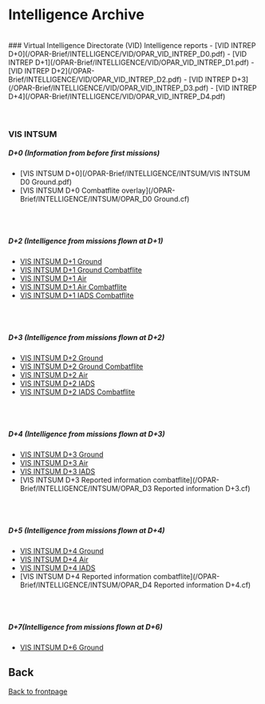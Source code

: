# Intelligence Archive 
<br>
### Virtual Intelligence Directorate (VID) Intelligence reports
- [VID INTREP D+0](/OPAR-Brief/INTELLIGENCE/VID/OPAR_VID_INTREP_D0.pdf) 
- [VID INTREP D+1](/OPAR-Brief/INTELLIGENCE/VID/OPAR_VID_INTREP_D1.pdf)
- [VID INTREP D+2](/OPAR-Brief/INTELLIGENCE/VID/OPAR_VID_INTREP_D2.pdf)  
- [VID INTREP D+3](/OPAR-Brief/INTELLIGENCE/VID/OPAR_VID_INTREP_D3.pdf) 
- [VID INTREP D+4](/OPAR-Brief/INTELLIGENCE/VID/OPAR_VID_INTREP_D4.pdf) 

<br>
<br>
<br>

### VIS INTSUM
##### D+0 (Information from before first missions)
- [VIS INTSUM D+0](/OPAR-Brief/INTELLIGENCE/INTSUM/VIS INTSUM D0 Ground.pdf) 
- [VIS INTSUM D+0 Combatflite overlay](/OPAR-Brief/INTELLIGENCE/INTSUM/OPAR_D0 Ground.cf) 
<br>
<br>

##### D+2 (Intelligence from missions flown at D+1)
- [VIS INTSUM D+1 Ground](/OPAR-Brief/INTELLIGENCE/INTSUM/VIS_INTSUM_D1_GROUND.pdf) 
- [VIS INTSUM D+1 Ground Combatflite](/OPAR-Brief/INTELLIGENCE/INTSUM/OPAR_D1_Ground.cf) 
- [VIS INTSUM D+1 Air](/OPAR-Brief/INTELLIGENCE/INTSUM/VIS_INTSUM_D1_AIR.pdf) 
- [VIS INTSUM D+1 Air Combatflite](/OPAR-Brief/INTELLIGENCE/INTSUM/OPAR_D1_AIR.cf) 
- [VIS INTSUM D+1 IADS Combatflite](/OPAR-Brief/INTELLIGENCE/INTSUM/OPAR_D1_IADS.cf)
<br>
<br>

##### D+3 (Intelligence from missions flown at D+2)
- [VIS INTSUM D+2 Ground](/OPAR-Brief/INTELLIGENCE/INTSUM/VIS_INTSUM_D2_Ground.pdf) 
- [VIS INTSUM D+2 Ground Combatflite](/OPAR-Brief/INTELLIGENCE/INTSUM/OPAR_D2_Ground.cf) 
- [VIS INTSUM D+2 Air](/OPAR-Brief/INTELLIGENCE/INTSUM/VIS_INTSUM_D2_AIR.pdf) 
- [VIS INTSUM D+2 IADS](/OPAR-Brief/INTELLIGENCE/INTSUM/VIS_INTSUM_D2_IADS.pdf)
- [VIS INTSUM D+2 IADS Combatflite](/OPAR-Brief/INTELLIGENCE/INTSUM/OPAR_D2_IADS.cf) 
<br>
<br>

##### D+4 (Intelligence from missions flown at D+3)
- [VIS INTSUM D+3 Ground](/OPAR-Brief/INTELLIGENCE/INTSUM/VIS_INTSUM_D3_Ground.pdf) 
- [VIS INTSUM D+3 Air](/OPAR-Brief/INTELLIGENCE/INTSUM/VIS_INTSUM_D3_AIR.pdf) 
- [VIS INTSUM D+3 IADS](/OPAR-Brief/INTELLIGENCE/INTSUM/VIS_INTSUM_D3_IADS.pdf)
- [VIS INTSUM D+3 Reported information combatflite](/OPAR-Brief/INTELLIGENCE/INTSUM/OPAR_D3 Reported information D+3.cf) 
<br>
<br>

##### D+5 (Intelligence from missions flown at D+4)
- [VIS INTSUM D+4 Ground](/OPAR-Brief/INTELLIGENCE/INTSUM/VIS_INTSUM_D4_Ground.pdf) 
- [VIS INTSUM D+4 Air](/OPAR-Brief/INTELLIGENCE/INTSUM/VIS_INTSUM_D4_AIR.pdf) 
- [VIS INTSUM D+4 IADS](/OPAR-Brief/INTELLIGENCE/INTSUM/VIS_INTSUM_D4_IADS.pdf)
- [VIS INTSUM D+4 Reported information combatflite](/OPAR-Brief/INTELLIGENCE/INTSUM/OPAR_D4 Reported information D+4.cf) 
<br>
<br>

##### D+7(Intelligence from missions flown at D+6)
- [VIS INTSUM D+6 Ground](/OPAR-Brief/INTELLIGENCE/INTSUM/VIS_INTSUM_D6_Ground.pdf) 

## Back
[Back to frontpage](https://132nd-vwing.github.io/OPAR-Brief/)